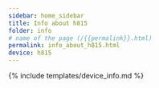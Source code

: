 ```yaml
---
sidebar: home_sidebar
title: Info about h815
folder: info
# name of the page (/{{permalink}}.html)
permalink: info_about_h815.html
device: h815
---
```

{% include templates/device_info.md %}
